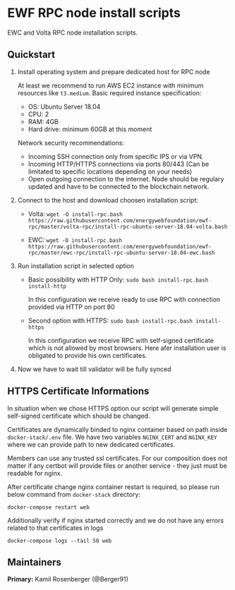 # EWF RPC node install scripts

EWC and Volta RPC node installation scripts.

## Quickstart

1. Install operating system and prepare dedicated host for RPC node

    At least we recommend to run AWS EC2 instance with minimum resources like `t3.medium`.
    Basic required instance specification:
      - OS: Ubuntu Server 18.04
      - CPU: 2
      - RAM: 4GB
      - Hard drive: minimum 60GB at this moment

    Network security recommendations:
      - Incoming SSH connection only from specific IPS or via VPN.
      - Incoming HTTP/HTTPS connections via ports 80/443 (Can be limitated to specific locations depending on your needs)
      - Open outgoing connection to the internet. Node should be regulary updated and have to be connected to the blockchain network.

1. Connect to the host and download choosen installation script:

    - Volta: `wget -O install-rpc.bash https://raw.githubusercontent.com/energywebfoundation/ewf-rpc/master/volta-rpc/install-rpc-ubuntu-server-18.04-volta.bash`
    
    - EWC: `wget -O install-rpc.bash https://raw.githubusercontent.com/energywebfoundation/ewf-rpc/master/ewc-rpc/install-rpc-ubuntu-server-18.04-ewc.bash`

1. Run installation script in selected option

    - Basic possibility with HTTP Only: `sudo bash install-rpc.bash install-http`

      In this configuration we receive ready to use RPC with connection provided via HTTP on port 80

    - Second option with HTTPS: `sudo bash install-rpc.bash install-https`

      In this configuration we receive RPC with self-signed certificate which is not allowed by most browsers.
      Here afer installation user is obligated to provide his own certificates.

1. Now we have to wait till validator will be fully synced

## HTTPS Certificate Informations

In situation when we chose HTTPS option our script will generate simple self-signed certificate which should be changed.

Certificates are dynamically binded to nginx container based on path inside `docker-stack/.env` file. We have two variables `NGINX_CERT` and `NGINX_KEY` where we can provide path to new dedicated certificates.

Members can use any trusted ssl certificates. For our composition does not matter if any certbot will provide files or another service - they just must be readable for nginx.

After certificate change nginx container restart is required, so please run below command from `docker-stack` directory:

`docker-compose restart web`

Additionally verify if nginx started correctly and we do not have any errors related to that certificates in logs

`docker-compose logs --tail 50 web`

## Maintainers

**Primary:** Kamil Rosenberger (@Berger91)
